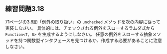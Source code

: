 ## 練習問題3.18

71ページの3.8節「例外の取り扱い」の `unchecked` メソッドを次の内容に従って実装しなさい。
具体的には、チェックされる例外をスローするラムダ式から `Function<T, U>` を生成するようにしなさい。
任意の例外をスローする抽象メソッドを持つ関数型インタフェースを見つけるか、作成する必要があることに注意しなさい。
